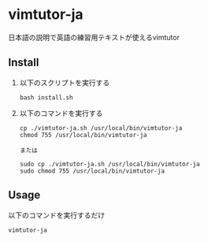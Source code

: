 # vimtutor-ja
日本語の説明で英語の練習用テキストが使えるvimtutor

## Install
1. 以下のスクリプトを実行する

       bash install.sh

1. 以下のコマンドを実行する
       
    
       cp ./vimtutor-ja.sh /usr/local/bin/vimtutor-ja
       chmod 755 /usr/local/bin/vimtutor-ja
       
       または
       
       sudo cp ./vimtutor-ja.sh /usr/local/bin/vimtutor-ja
       sudo chmod 755 /usr/local/bin/vimtutor-ja
    
## Usage
以下のコマンドを実行するだけ

    vimtutor-ja
